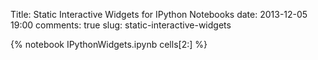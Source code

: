 Title: Static Interactive Widgets for IPython Notebooks
date: 2013-12-05 19:00
comments: true
slug: static-interactive-widgets

{% notebook IPythonWidgets.ipynb cells[2:] %}
